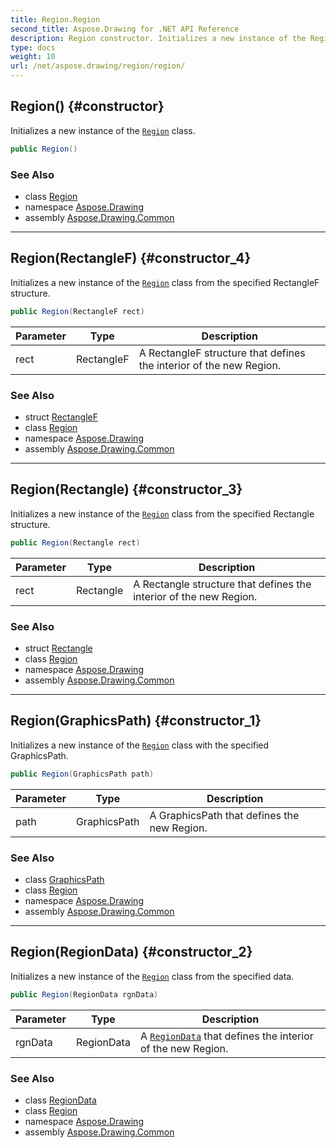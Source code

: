 ```yaml
---
title: Region.Region
second_title: Aspose.Drawing for .NET API Reference
description: Region constructor. Initializes a new instance of the Region class
type: docs
weight: 10
url: /net/aspose.drawing/region/region/
---
```

## Region() {#constructor}

Initializes a new instance of the [`Region`](../) class.

```csharp
public Region()
```

### See Also

* class [Region](../)
* namespace [Aspose.Drawing](../../region/)
* assembly [Aspose.Drawing.Common](../../../)

---

## Region(RectangleF) {#constructor_4}

Initializes a new instance of the [`Region`](../) class from the specified RectangleF structure.

```csharp
public Region(RectangleF rect)
```

| Parameter | Type | Description |
| --- | --- | --- |
| rect | RectangleF | A RectangleF structure that defines the interior of the new Region. |

### See Also

* struct [RectangleF](../../rectanglef/)
* class [Region](../)
* namespace [Aspose.Drawing](../../region/)
* assembly [Aspose.Drawing.Common](../../../)

---

## Region(Rectangle) {#constructor_3}

Initializes a new instance of the [`Region`](../) class from the specified Rectangle structure.

```csharp
public Region(Rectangle rect)
```

| Parameter | Type | Description |
| --- | --- | --- |
| rect | Rectangle | A Rectangle structure that defines the interior of the new Region. |

### See Also

* struct [Rectangle](../../rectangle/)
* class [Region](../)
* namespace [Aspose.Drawing](../../region/)
* assembly [Aspose.Drawing.Common](../../../)

---

## Region(GraphicsPath) {#constructor_1}

Initializes a new instance of the [`Region`](../) class with the specified GraphicsPath.

```csharp
public Region(GraphicsPath path)
```

| Parameter | Type | Description |
| --- | --- | --- |
| path | GraphicsPath | A GraphicsPath that defines the new Region. |

### See Also

* class [GraphicsPath](../../../aspose.drawing.drawing2d/graphicspath/)
* class [Region](../)
* namespace [Aspose.Drawing](../../region/)
* assembly [Aspose.Drawing.Common](../../../)

---

## Region(RegionData) {#constructor_2}

Initializes a new instance of the [`Region`](../) class from the specified data.

```csharp
public Region(RegionData rgnData)
```

| Parameter | Type | Description |
| --- | --- | --- |
| rgnData | RegionData | A [`RegionData`](../../../aspose.drawing.drawing2d/regiondata/) that defines the interior of the new Region. |

### See Also

* class [RegionData](../../../aspose.drawing.drawing2d/regiondata/)
* class [Region](../)
* namespace [Aspose.Drawing](../../region/)
* assembly [Aspose.Drawing.Common](../../../)


